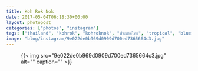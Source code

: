 ```yaml
---
title: Koh Rok Nok
date: 2017-05-04T06:18:30+00:00
layout: photopost
categories: ["photos", "instagram"]
tags: ["thailand", "kohrok", "kohroknok", "ประเทศไทย", "tropical", "bluesea", "clearwater", "landscape", "island", "snorkelling", "speedboat"]
image: "blog/instagram/9e022de0b969d0909d700ed7365664c3.jpg"
---
```


<figure class="photo photo--square">
  {{< img src="9e022de0b969d0909d700ed7365664c3.jpg" alt="" caption="" >}}

</figure>


